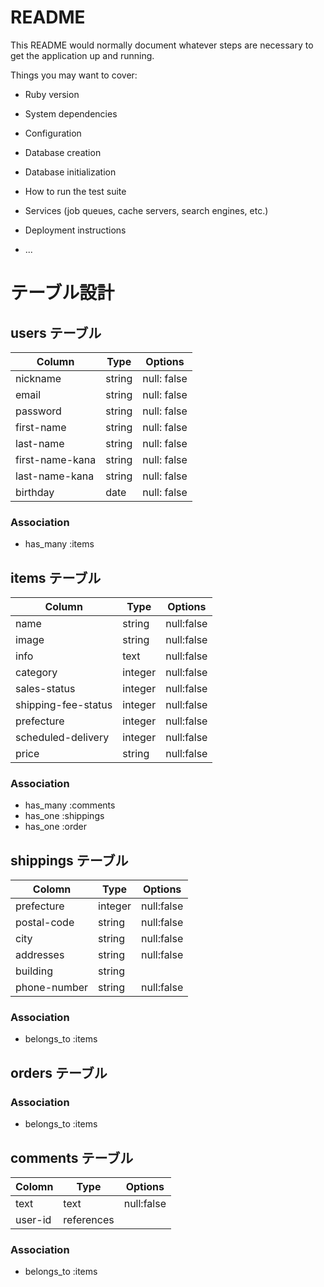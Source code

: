 # README

This README would normally document whatever steps are necessary to get the
application up and running.

Things you may want to cover:

* Ruby version

* System dependencies

* Configuration

* Database creation

* Database initialization

* How to run the test suite

* Services (job queues, cache servers, search engines, etc.)

* Deployment instructions

* ...

# テーブル設計

## users テーブル

| Column          | Type   | Options      |
| --------------- | ------ | ------------ |
| nickname        | string | null: false  |
| email           | string | null: false  |
| password        | string | null: false  |
| first-name      | string | null: false  |
| last-name       | string | null: false  |
| first-name-kana | string | null: false  |
| last-name-kana  | string | null: false  |
| birthday        | date   | null: false  |

### Association

- has_many :items

## items テーブル

| Column              | Type       | Options      |
| ------------------- | ---------- | ------------ |
| name                | string     | null:false   |
| image               | string     | null:false   |
| info                | text       | null:false   |
| category            | integer    | null:false   |
| sales-status        | integer    | null:false   |
| shipping-fee-status | integer    | null:false   |
| prefecture          | integer    | null:false   |
| scheduled-delivery  | integer    | null:false   |
| price               | string     | null:false   |

### Association

- has_many :comments
- has_one :shippings
- has_one :order

## shippings テーブル

| Colomn         | Type       | Options    |
| -------------- | ---------- | ---------- |
| prefecture     | integer    | null:false |
| postal-code    | string     | null:false |
| city           | string     | null:false |
| addresses      | string     | null:false |
| building       | string     |            |
| phone-number   | string     | null:false |

### Association

- belongs_to :items

## orders テーブル



### Association

- belongs_to :items

## comments テーブル

| Colomn  | Type       | Options    |
| ------- | ---------- | ---------- |
| text    | text       | null:false |
| user-id | references |            |

### Association

- belongs_to :items